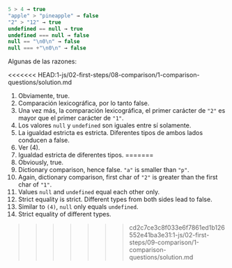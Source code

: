 

```js no-beautify
5 > 4 → true
"apple" > "pineapple" → false
"2" > "12" → true
undefined == null → true
undefined === null → false
null == "\n0\n" → false
null === +"\n0\n" → false
```

Algunas de las razones:

<<<<<<< HEAD:1-js/02-first-steps/08-comparison/1-comparison-questions/solution.md
1. Obviamente, true.
2. Comparación lexicográfica, por lo tanto false.
3. Una vez más, la comparación lexicográfica, el primer carácter de `"2"` es mayor que el primer carácter de `"1"`.
4. Los valores `null` y `undefined` son iguales entre sí solamente.
5. La igualdad estricta es estricta. Diferentes tipos de ambos lados conducen a false.
6. Ver (4).
7. Igualdad estricta de diferentes tipos.
=======
1. Obviously, true.
2. Dictionary comparison, hence false. `"a"` is smaller than `"p"`.
3. Again, dictionary comparison, first char of `"2"` is greater than the first char of `"1"`.
4. Values `null` and `undefined` equal each other only.
5. Strict equality is strict. Different types from both sides lead to false.
6. Similar to `(4)`, `null` only equals `undefined`.
7. Strict equality of different types.
>>>>>>> cd2c7ce3c8f033e6f7861ed1b126552e41ba3e31:1-js/02-first-steps/09-comparison/1-comparison-questions/solution.md
